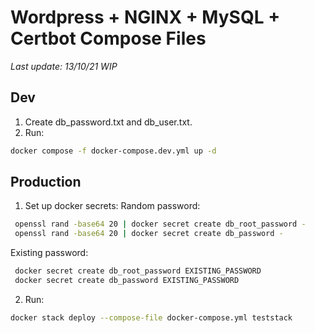 # Wordpress + NGINX + MySQL + Certbot Compose Files
*Last update: 13/10/21*
_WIP_

## Dev
1. Create db\_password.txt and db\_user.txt.
2. Run:
```sh
docker compose -f docker-compose.dev.yml up -d
```
## Production
1. Set up docker secrets:
Random password:
```sh
 openssl rand -base64 20 | docker secret create db_root_password -
 openssl rand -base64 20 | docker secret create db_password -
```
Existing password:
```sh
 docker secret create db_root_password EXISTING_PASSWORD
 docker secret create db_password EXISTING_PASSWORD
```
2. Run:
```sh
docker stack deploy --compose-file docker-compose.yml teststack
```

